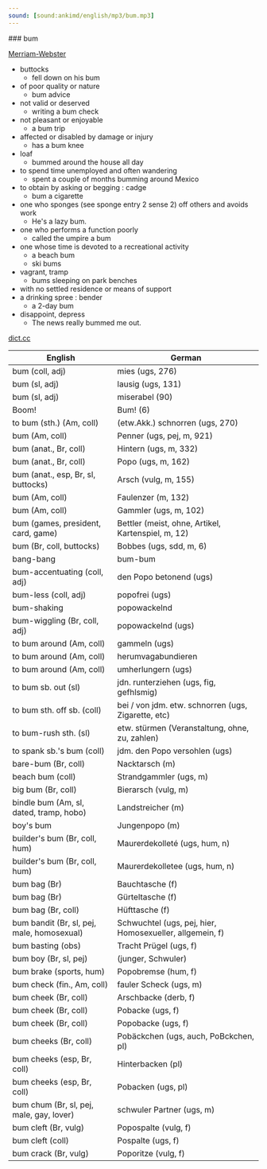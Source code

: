```yaml
---
sound: [sound:ankimd/english/mp3/bum.mp3]
---
```


\### bum

[Merriam-Webster](https://www.merriam-webster.com/dictionary/bum)

- buttocks
    - fell down on his bum
- of poor quality or nature
    - bum advice
- not valid or deserved
    - writing a bum check
- not pleasant or enjoyable
    - a bum trip
- affected or disabled by damage or injury
    - has a bum knee
- loaf
    - bummed around the house all day
- to spend time unemployed and often wandering
    - spent a couple of months bumming around Mexico
- to obtain by asking or begging : cadge
    - bum a cigarette
- one who sponges (see sponge entry 2 sense 2) off others and avoids work
    - He's a lazy bum.
- one who performs a function poorly
    - called the umpire a bum
- one whose time is devoted to a recreational activity
    - a beach bum
    - ski bums
- vagrant, tramp
    - bums sleeping on park benches
- with no settled residence or means of support
- a drinking spree : bender
    - a 2-day bum
- disappoint, depress
    - The news really bummed me out.

[dict.cc](https://www.dict.cc/bum)

| English        | German       |
| -------------- | ------------ |
| bum (coll, adj) | mies (ugs, 276) |
| bum (sl, adj) | lausig (ugs, 131) |
| bum (sl, adj) | miserabel (90) |
| Boom! | Bum! (6) |
| to bum (sth.) (Am, coll) | (etw.Akk.) schnorren (ugs, 270) |
| bum (Am, coll) | Penner (ugs, pej, m, 921) |
| bum (anat., Br, coll) | Hintern (ugs, m, 332) |
| bum (anat., Br, coll) | Popo (ugs, m, 162) |
| bum (anat., esp, Br, sl, buttocks) | Arsch (vulg, m, 155) |
| bum (Am, coll) | Faulenzer (m, 132) |
| bum (Am, coll) | Gammler (ugs, m, 102) |
| bum (games, president, card, game) | Bettler (meist, ohne, Artikel, Kartenspiel, m, 12) |
| bum (Br, coll, buttocks) | Bobbes (ugs, sdd, m, 6) |
| bang-bang | bum-bum |
| bum-accentuating (coll, adj) | den Popo betonend (ugs) |
| bum-less (coll, adj) | popofrei (ugs) |
| bum-shaking | popowackelnd |
| bum-wiggling (Br, coll, adj) | popowackelnd (ugs) |
| to bum around (Am, coll) | gammeln (ugs) |
| to bum around (Am, coll) | herumvagabundieren |
| to bum around (Am, coll) | umherlungern (ugs) |
| to bum sb. out (sl) | jdn. runterziehen (ugs, fig, gefhlsmig) |
| to bum sth. off sb. (coll) | bei / von jdm. etw. schnorren (ugs, Zigarette, etc) |
| to bum-rush sth. (sl) | etw. stürmen (Veranstaltung, ohne, zu, zahlen) |
| to spank sb.'s bum (coll) | jdm. den Popo versohlen (ugs) |
| bare-bum (Br, coll) | Nacktarsch (m) |
| beach bum (coll) | Strandgammler (ugs, m) |
| big bum (Br, coll) | Bierarsch (vulg, m) |
| bindle bum (Am, sl, dated, tramp, hobo) | Landstreicher (m) |
| boy's bum | Jungenpopo (m) |
| builder's bum (Br, coll, hum) | Maurerdekolleté (ugs, hum, n) |
| builder's bum (Br, coll, hum) | Maurerdekolletee (ugs, hum, n) |
| bum bag (Br) | Bauchtasche (f) |
| bum bag (Br) | Gürteltasche (f) |
| bum bag (Br, coll) | Hüfttasche (f) |
| bum bandit (Br, sl, pej, male, homosexual) | Schwuchtel (ugs, pej, hier, Homosexueller, allgemein, f) |
| bum basting (obs) | Tracht Prügel (ugs, f) |
| bum boy (Br, sl, pej) |  (junger, Schwuler) |
| bum brake (sports, hum) | Popobremse (hum, f) |
| bum check (fin., Am, coll) | fauler Scheck (ugs, m) |
| bum cheek (Br, coll) | Arschbacke (derb, f) |
| bum cheek (Br, coll) | Pobacke (ugs, f) |
| bum cheek (Br, coll) | Popobacke (ugs, f) |
| bum cheeks (Br, coll) | Pobäckchen (ugs, auch, PoBckchen, pl) |
| bum cheeks (esp, Br, coll) | Hinterbacken (pl) |
| bum cheeks (esp, Br, coll) | Pobacken (ugs, pl) |
| bum chum (Br, sl, pej, male, gay, lover) | schwuler Partner (ugs, m) |
| bum cleft (Br, vulg) | Popospalte (vulg, f) |
| bum cleft (coll) | Pospalte (ugs, f) |
| bum crack (Br, vulg) | Poporitze (vulg, f) |
